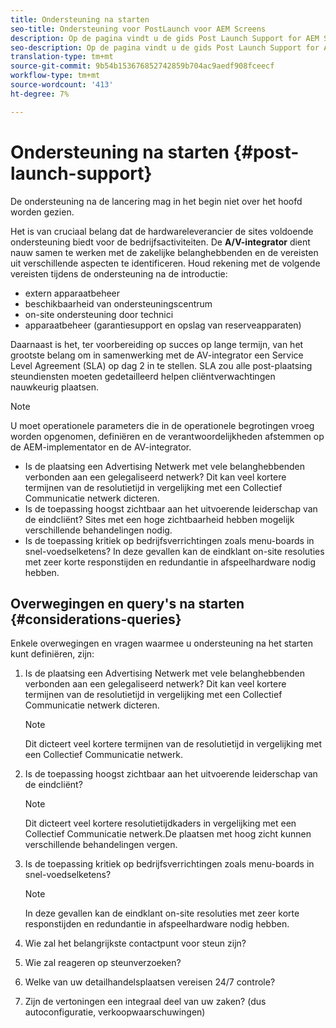 ```yaml
---
title: Ondersteuning na starten
seo-title: Ondersteuning voor PostLaunch voor AEM Screens
description: Op de pagina vindt u de gids Post Launch Support for AEM Screens Best Practices
seo-description: Op de pagina vindt u de gids Post Launch Support for AEM Screens Best Practices
translation-type: tm+mt
source-git-commit: 9b54b153676852742859b704ac9aedf908fceecf
workflow-type: tm+mt
source-wordcount: '413'
ht-degree: 7%

---
```



# Ondersteuning na starten {#post-launch-support}


De ondersteuning na de lancering mag in het begin niet over het hoofd worden gezien.

Het is van cruciaal belang dat de hardwareleverancier de sites voldoende ondersteuning biedt voor de bedrijfsactiviteiten. De **A/V-integrator** dient nauw samen te werken met de zakelijke belanghebbenden en de vereisten uit verschillende aspecten te identificeren.
Houd rekening met de volgende vereisten tijdens de ondersteuning na de introductie:

* extern apparaatbeheer
* beschikbaarheid van ondersteuningscentrum
* on-site ondersteuning door technici
* apparaatbeheer (garantiesupport en opslag van reserveapparaten)

Daarnaast is het, ter voorbereiding op succes op lange termijn, van het grootste belang om in samenwerking met de AV-integrator een Service Level Agreement (SLA) op dag 2 in te stellen. SLA zou alle post-plaatsing steundiensten moeten gedetailleerd helpen cliëntverwachtingen nauwkeurig plaatsen.

>[!NOTE]
>
>U moet operationele parameters die in de operationele begrotingen vroeg worden opgenomen, definiëren en de verantwoordelijkheden afstemmen op de AEM-implementator en de AV-integrator.
>
>* Is de plaatsing een Advertising Netwerk met vele belanghebbenden verbonden aan een gelegaliseerd netwerk? Dit kan veel kortere termijnen van de resolutietijd in vergelijking met een Collectief Communicatie netwerk dicteren.
>* Is de toepassing hoogst zichtbaar aan het uitvoerende leiderschap van de eindcliënt? Sites met een hoge zichtbaarheid hebben mogelijk verschillende behandelingen nodig.
>* Is de toepassing kritiek op bedrijfsverrichtingen zoals menu-boards in snel-voedselketens? In deze gevallen kan de eindklant on-site resoluties met zeer korte responstijden en redundantie in afspeelhardware nodig hebben.


## Overwegingen en query&#39;s na starten {#considerations-queries}

Enkele overwegingen en vragen waarmee u ondersteuning na het starten kunt definiëren, zijn:

1. Is de plaatsing een Advertising Netwerk met vele belanghebbenden verbonden aan een gelegaliseerd netwerk? Dit kan veel kortere termijnen van de resolutietijd in vergelijking met een Collectief Communicatie netwerk dicteren.
 
   >[!NOTE]
   >
   > Dit dicteert veel kortere termijnen van de resolutietijd in vergelijking met een Collectief Communicatie netwerk.

1. Is de toepassing hoogst zichtbaar aan het uitvoerende leiderschap van de eindcliënt?

   >[!NOTE]
   >
   > Dit dicteert veel kortere resolutietijdkaders in vergelijking met een Collectief Communicatie netwerk.De plaatsen met hoog zicht kunnen verschillende behandelingen vergen.

1. Is de toepassing kritiek op bedrijfsverrichtingen zoals menu-boards in snel-voedselketens?

   >[!NOTE]
   >
   > In deze gevallen kan de eindklant on-site resoluties met zeer korte responstijden en redundantie in afspeelhardware nodig hebben.

1. Wie zal het belangrijkste contactpunt voor steun zijn?

1. Wie zal reageren op steunverzoeken?

1. Welke van uw detailhandelsplaatsen vereisen 24/7 controle?

1. Zijn de vertoningen een integraal deel van uw zaken? (dus autoconfiguratie, verkoopwaarschuwingen)
